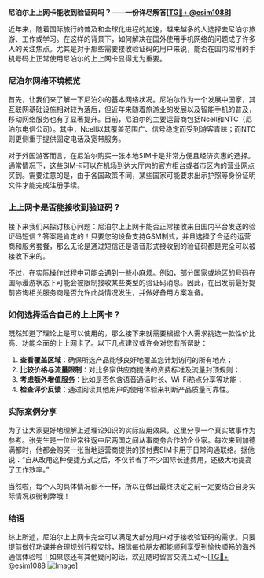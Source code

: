 **尼泊尔上上网卡能收到验证码吗？——一份详尽解答[[TG💪+ @esim1088](https://t.me/s/esim1088)]**

近年来，随着国际旅行的普及和全球化进程的加速，越来越多的人选择去尼泊尔旅游、工作或学习。在这样的背景下，如何解决在国外使用手机网络的问题成了许多人的关注焦点。尤其是对于那些需要接收验证码的用户来说，能否在国内常用的手机号码上正常使用尼泊尔的上上网卡显得尤为重要。

### 尼泊尔网络环境概览

首先，让我们来了解一下尼泊尔的基本网络状况。尼泊尔作为一个发展中国家，其互联网基础设施相对较为落后，但近年来随着旅游业的发展以及智能手机的普及，移动网络服务也有了显著提升。目前，尼泊尔的主要运营商包括Ncell和NTC（尼泊尔电信公司）。其中，Ncell以其覆盖范围广、信号稳定而受到游客青睐；而NTC则更侧重于提供固定电话及宽带服务。

对于外国游客而言，在尼泊尔购买一张本地SIM卡是非常方便且经济实惠的选择。通常情况下，这些SIM卡可以在机场到达大厅内的官方柜台或者市区内的营业网点买到。需要注意的是，由于各国政策不同，某些国家可能要求出示护照等身份证明文件才能完成注册手续。

### 上上网卡是否能接收到验证码？

接下来我们来探讨核心问题：尼泊尔上上网卡能否正常接收来自国内平台发送的验证码短信？答案是肯定的！只要您的设备支持GSM制式，并且选择了合适的运营商和服务套餐，那么无论是通过短信还是语音形式接收到的验证码都是完全可以被接收下来的。

不过，在实际操作过程中可能会遇到一些小麻烦。例如，部分国家或地区的号码在国际漫游状态下可能会被限制接收某些类型的验证码消息。因此，在出发前最好提前咨询相关服务商是否允许此类情况发生，并做好备用方案准备。

### 如何选择适合自己的上上网卡？

既然知道了理论上是可以使用的，那么接下来就需要根据个人需求挑选一款性价比高、功能全面的上上网卡了。以下几点建议或许会对您有所帮助：

1. **查看覆盖区域**：确保所选产品能够良好地覆盖您计划访问的所有地点；
2. **比较价格与流量限制**：对比多家供应商提供的资费标准及流量封顶规则；
3. **考虑额外增值服务**：比如是否包含语音通话时长、Wi-Fi热点分享等功能；
4. **检查评价反馈**：通过阅读其他用户的使用体验来判断产品质量可靠性。

### 实际案例分享

为了让大家更好地理解上述理论知识的实际应用效果，这里分享一个真实故事作为参考。张先生是一位经常往返中尼两国之间从事商务合作的企业家。每次来到加德满都时，他都会购买一张当地运营商提供的预付费SIM卡用于日常沟通联络。据他说：“自从改用这种便捷方式之后，不仅节省了不少国际长途费用，还极大地提高了工作效率。”

当然啦，每个人的具体情况都不一样，所以在做出最终决定之前一定要结合自身实际情况权衡利弊哦！

### 结语

综上所述，尼泊尔上上网卡完全可以满足大部分用户对于接收验证码的需求。只要提前做好功课并合理规划行程安排，相信每位朋友都能顺利享受到愉快顺畅的海外通信体验啦！如果您还有其他疑问的话，欢迎随时留言交流互动～[[TG💪+ @esim1088](https://t.me/s/esim1088) ![Image](https://i.postimg.cc/4NQfJmqS/Snipaste-2025-05-13-00-14-12.png)]